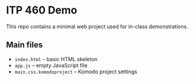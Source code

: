 # ITP 460 Demo

This repo contains a minimal web project used for in-class demonstrations.

## Main files
- `index.html` – basic HTML skeleton
- `app.js` – empty JavaScript file
- `main.css.komodoproject` – Komodo project settings
